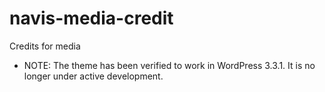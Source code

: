 navis-media-credit
==================

Credits for media 

* NOTE: The theme has been verified to work in WordPress 3.3.1. It is no longer under active development.
